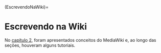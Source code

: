 (EscrevendoNaWiki)=
# Escrevendo na Wiki

No [capítulo 2](../SobreMediaWiki/SobreMediaWiki.md), foram apresentados conceitos do MediaWiki e, ao longo das seções, houveram alguns tutoriais.
